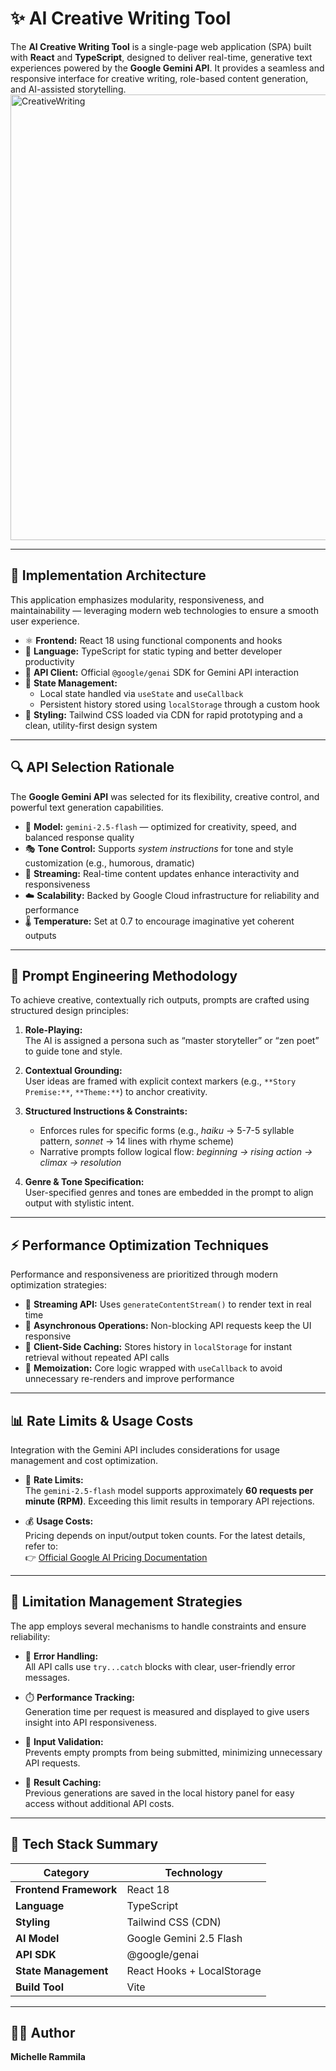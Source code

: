 # ✨ AI Creative Writing Tool

The **AI Creative Writing Tool** is a single-page web application (SPA) built with **React** and **TypeScript**, designed to deliver real-time, generative text experiences powered by the **Google Gemini API**. It provides a seamless and responsive interface for creative writing, role-based content generation, and AI-assisted storytelling.
<img width="1600" height="713" alt="CreativeWriting" src="https://github.com/user-attachments/assets/50eee456-dbd3-43d7-b036-ad651842d6b8" />

---

## 🧱 Implementation Architecture

This application emphasizes modularity, responsiveness, and maintainability — leveraging modern web technologies to ensure a smooth user experience.

- ⚛️ **Frontend:** React 18 using functional components and hooks  
- 💬 **Language:** TypeScript for static typing and better developer productivity  
- 🤖 **API Client:** Official `@google/genai` SDK for Gemini API interaction  
- 🧩 **State Management:**  
  - Local state handled via `useState` and `useCallback`  
  - Persistent history stored using `localStorage` through a custom hook  
- 🎨 **Styling:** Tailwind CSS loaded via CDN for rapid prototyping and a clean, utility-first design system  

---

## 🔍 API Selection Rationale

The **Google Gemini API** was selected for its flexibility, creative control, and powerful text generation capabilities.

- 🧠 **Model:** `gemini-2.5-flash` — optimized for creativity, speed, and balanced response quality  
- 🎭 **Tone Control:** Supports *system instructions* for tone and style customization (e.g., humorous, dramatic)  
- 🔄 **Streaming:** Real-time content updates enhance interactivity and responsiveness  
- ☁️ **Scalability:** Backed by Google Cloud infrastructure for reliability and performance  
- 🌡️ **Temperature:** Set at 0.7 to encourage imaginative yet coherent outputs  

---

## 🧠 Prompt Engineering Methodology

To achieve creative, contextually rich outputs, prompts are crafted using structured design principles:

1. **Role-Playing:**  
   The AI is assigned a persona such as “master storyteller” or “zen poet” to guide tone and style.

2. **Contextual Grounding:**  
   User ideas are framed with explicit context markers (e.g., `**Story Premise:**`, `**Theme:**`) to anchor creativity.

3. **Structured Instructions & Constraints:**  
   - Enforces rules for specific forms (e.g., *haiku* → 5-7-5 syllable pattern, *sonnet* → 14 lines with rhyme scheme)  
   - Narrative prompts follow logical flow: *beginning → rising action → climax → resolution*

4. **Genre & Tone Specification:**  
   User-specified genres and tones are embedded in the prompt to align output with stylistic intent.

---

## ⚡ Performance Optimization Techniques

Performance and responsiveness are prioritized through modern optimization strategies:

- 🔄 **Streaming API:** Uses `generateContentStream()` to render text in real time  
- 🧵 **Asynchronous Operations:** Non-blocking API requests keep the UI responsive  
- 💾 **Client-Side Caching:** Stores history in `localStorage` for instant retrieval without repeated API calls  
- 🧠 **Memoization:** Core logic wrapped with `useCallback` to avoid unnecessary re-renders and improve performance  

---

## 📊 Rate Limits & Usage Costs

Integration with the Gemini API includes considerations for usage management and cost optimization.

- 🚦 **Rate Limits:**  
  The `gemini-2.5-flash` model supports approximately **60 requests per minute (RPM)**. Exceeding this limit results in temporary API rejections.

- 💰 **Usage Costs:**  
  Pricing depends on input/output token counts. For the latest details, refer to:  
  👉 [Official Google AI Pricing Documentation](https://ai.google.dev/pricing)

---

## 🧩 Limitation Management Strategies

The app employs several mechanisms to handle constraints and ensure reliability:

- 🧱 **Error Handling:**  
  All API calls use `try...catch` blocks with clear, user-friendly error messages.

- ⏱️ **Performance Tracking:**  
  Generation time per request is measured and displayed to give users insight into API responsiveness.

- 🚫 **Input Validation:**  
  Prevents empty prompts from being submitted, minimizing unnecessary API requests.

- 💾 **Result Caching:**  
  Previous generations are saved in the local history panel for easy access without additional API costs.

---

## 🧰 Tech Stack Summary

| Category | Technology |
|-----------|-------------|
| **Frontend Framework** | React 18 |
| **Language** | TypeScript |
| **Styling** | Tailwind CSS (CDN) |
| **AI Model** | Google Gemini 2.5 Flash |
| **API SDK** | @google/genai |
| **State Management** | React Hooks + LocalStorage |
| **Build Tool** | Vite |

---

## 🧑‍💻 Author

**Michelle Rammila**  


